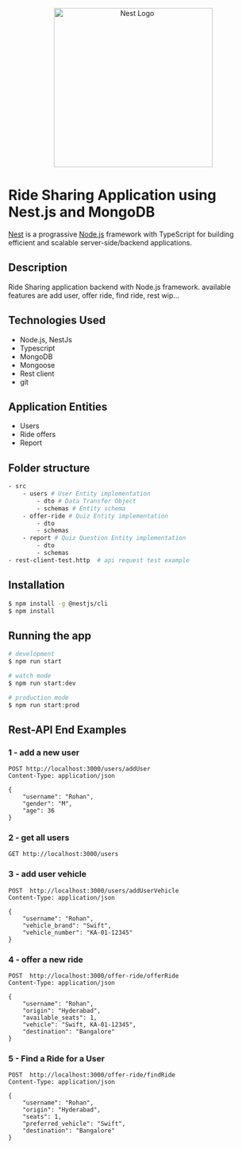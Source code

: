 <p align="center">
  <a href="http://nestjs.com/" target="blank"><img src="https://nestjs.com/img/logo_text.svg" width="320" alt="Nest Logo" /></a>
</p>

# Ride Sharing Application using Nest.js and MongoDB

[Nest](https://github.com/nestjs/nest) is a prograssive [Node.js](https://nodejs.org) framework with TypeScript for building efficient and scalable server-side/backend applications.

## Description

Ride Sharing application backend with Node.js framework. available features are add user, offer ride, find ride, rest wip...

## Technologies Used

- Node.js, NestJs
- Typescript
- MongoDB
- Mongoose
- Rest client
- git

## Application Entities

- Users
- Ride offers
- Report

## Folder structure
```bash
- src
    - users # User Entity implementation
        - dto # Data Transfer Object
        - schemas # Entity schema
    - offer-ride # Quiz Entity implementation
        - dto
        - schemas
    - report # Quiz Question Entity implementation
        - dto 
        - schemas
- rest-client-test.http  # api request test example
```

## Installation

```bash
$ npm install -g @nestjs/cli
$ npm install
```

## Running the app

```bash
# development
$ npm run start

# watch mode
$ npm run start:dev

# production mode
$ npm run start:prod
```

## Rest-API End Examples

### 1 - add a new user
```
POST http://localhost:3000/users/addUser
Content-Type: application/json

{ 
    "username": "Rohan",
    "gender": "M",
    "age": 36
}
```
### 2 - get all users
```
GET http://localhost:3000/users

```
### 3 - add user vehicle
```
POST  http://localhost:3000/users/addUserVehicle
Content-Type: application/json

{
    "username": "Rohan",
    "vehicle_brand": "Swift",
    "vehicle_number": "KA-01-12345"
}
```

### 4 - offer a new ride
```
POST  http://localhost:3000/offer-ride/offerRide
Content-Type: application/json

{
    "username": "Rohan",
    "origin": "Hyderabad",
    "available_seats": 1,
    "vehicle": "Swift, KA-01-12345",
    "destination": "Bangalore"
}
```
### 5 - Find a Ride for a User
```
POST  http://localhost:3000/offer-ride/findRide
Content-Type: application/json

{
    "username": "Rohan",
    "origin": "Hyderabad",
    "seats": 1,
    "preferred_vehicle": "Swift",
    "destination": "Bangalore"
}
```
